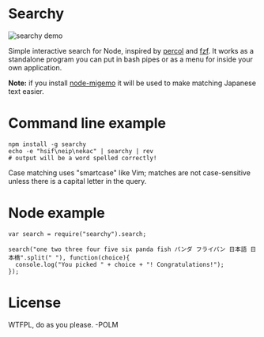 # Searchy

![searchy demo](http://i.imgur.com/EWO4GLF.gif)

Simple interactive search for Node, inspired by [percol](https://github.com/mooz/percol) and [fzf](https://github.com/junegunn/fzf). It works as a standalone program you can put in bash pipes or as a menu for inside your own application.

**Note:** if you install [node-migemo](https://github.com/polm/node-migemo) it will be used to make matching Japanese text easier.

# Command line example

    npm install -g searchy
    echo -e "hsif\neip\nekac" | searchy | rev
    # output will be a word spelled correctly!

Case matching uses "smartcase" like Vim; matches are not case-sensitive unless there is a capital letter in the query.

# Node example

    var search = require("searchy").search;

    search("one two three four five six panda fish パンダ フライパン 日本語 日本橋".split(" "), function(choice){
      console.log("You picked " + choice + "! Congratulations!");
    });

# License

WTFPL, do as you please. -POLM
